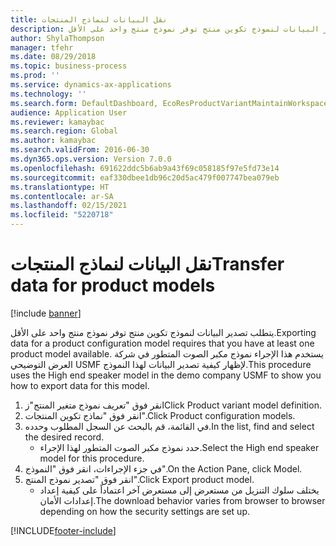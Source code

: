 ```yaml
---
title: نقل البيانات لنماذج المنتجات
description: يتطلب تصدير البيانات لنموذج تكوين منتج توفر نموذج منتج واحد على الأقل.
author: ShylaThompson
manager: tfehr
ms.date: 08/29/2018
ms.topic: business-process
ms.prod: ''
ms.service: dynamics-ax-applications
ms.technology: ''
ms.search.form: DefaultDashboard, EcoResProductVariantMaintainWorkspace, PCProductConfigurationModelListPage, PCImport
audience: Application User
ms.reviewer: kamaybac
ms.search.region: Global
ms.author: kamaybac
ms.search.validFrom: 2016-06-30
ms.dyn365.ops.version: Version 7.0.0
ms.openlocfilehash: 691622ddc5b6ab9a43f69c058185f97e5fd73e14
ms.sourcegitcommit: eaf330dbee1db96c20d5ac479f007747bea079eb
ms.translationtype: HT
ms.contentlocale: ar-SA
ms.lasthandoff: 02/15/2021
ms.locfileid: "5220718"
---
```

# <a name="transfer-data-for-product-models"></a><span data-ttu-id="591b6-103">نقل البيانات لنماذج المنتجات</span><span class="sxs-lookup"><span data-stu-id="591b6-103">Transfer data for product models</span></span>

[!include [banner](../../includes/banner.md)]

<span data-ttu-id="591b6-104">يتطلب تصدير البيانات لنموذج تكوين منتج توفر نموذج منتج واحد على الأقل.</span><span class="sxs-lookup"><span data-stu-id="591b6-104">Exporting data for a product configuration model requires that you have at least one product model available.</span></span> <span data-ttu-id="591b6-105">يستخدم هذا الإجراء نموذج مكبر الصوت المتطور في شركة العرض التوضيحي USMF لإظهار كيفية تصدير البيانات لهذا النموذج.</span><span class="sxs-lookup"><span data-stu-id="591b6-105">This procedure uses the High end speaker model in the demo company USMF to show you how to export data for this model.</span></span>

1. <span data-ttu-id="591b6-106">انقر فوق "تعريف نموذج متغير المنتج"ز</span><span class="sxs-lookup"><span data-stu-id="591b6-106">Click Product variant model definition.</span></span>
2. <span data-ttu-id="591b6-107">انقر فوق "نماذج تكوين المنتجات".</span><span class="sxs-lookup"><span data-stu-id="591b6-107">Click Product configuration models.</span></span>
3. <span data-ttu-id="591b6-108">في القائمة، قم بالبحث عن السجل المطلوب وحدده.</span><span class="sxs-lookup"><span data-stu-id="591b6-108">In the list, find and select the desired record.</span></span>
    * <span data-ttu-id="591b6-109">حدد نموذج مكبر الصوت المتطور لهذا الإجراء.</span><span class="sxs-lookup"><span data-stu-id="591b6-109">Select the High end speaker model for this procedure.</span></span>  
4. <span data-ttu-id="591b6-110">في جزء الإجراءات، انقر فوق "النموذج".</span><span class="sxs-lookup"><span data-stu-id="591b6-110">On the Action Pane, click Model.</span></span>
5. <span data-ttu-id="591b6-111">انقر فوق "تصدير نموذج المنتج".</span><span class="sxs-lookup"><span data-stu-id="591b6-111">Click Export product model.</span></span>
    * <span data-ttu-id="591b6-112">يختلف سلوك التنزيل من مستعرض إلى مستعرض آخر اعتماداً على كيفية إعداد إعدادات الأمان.</span><span class="sxs-lookup"><span data-stu-id="591b6-112">The download behavior varies from browser to browser depending on how the security settings are set up.</span></span>  



[!INCLUDE[footer-include](../../../includes/footer-banner.md)]